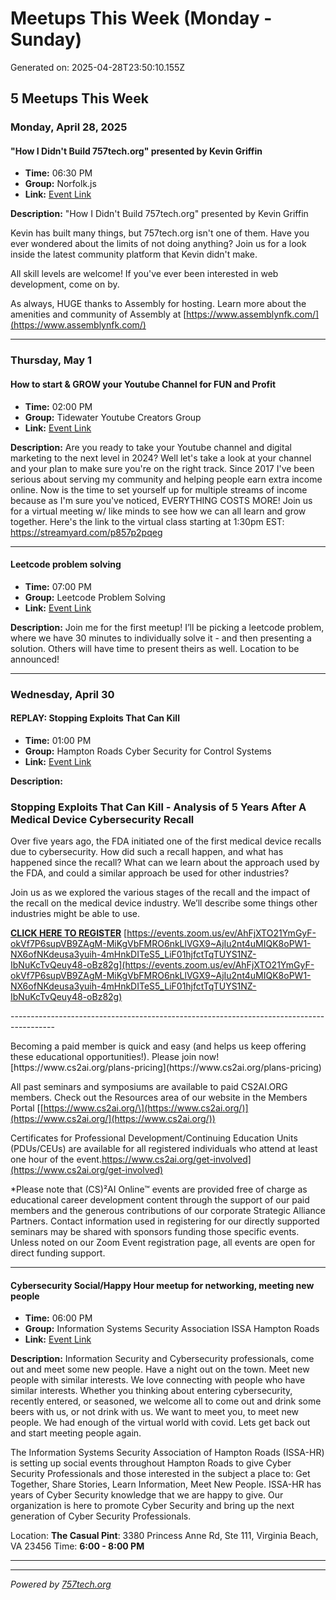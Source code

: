 # Meetups This Week (Monday - Sunday)

Generated on: 2025-04-28T23:50:10.155Z

## 5 Meetups This Week

### Monday, April 28, 2025

#### "How I Didn't Build 757tech.org" presented by Kevin Griffin

- **Time:** 06:30 PM
- **Group:** Norfolk.js
- **Link:** [Event Link](https://www.meetup.com/norfolkjs/events/306808944/)

**Description:**
"How I Didn't Build 757tech.org" presented by Kevin Griffin

Kevin has built many things, but 757tech.org isn't one of them. Have you ever wondered about the limits of not doing anything? Join us for a look inside the latest community platform that Kevin didn't make.

All skill levels are welcome! If you've ever been interested in web development, come on by.

As always, HUGE thanks to Assembly for hosting.
Learn more about the amenities and community of Assembly at [https://www.assemblynfk.com/](https://www.assemblynfk.com/)

---

### Thursday, May 1

#### How to start & GROW your Youtube Channel for FUN and Profit

- **Time:** 02:00 PM
- **Group:** Tidewater Youtube Creators Group
- **Link:** [Event Link](https://www.meetup.com/tidewater-youtube-creators-group/events/305698061/)

**Description:**
Are you ready to take your Youtube channel and digital marketing to the next level in 2024? Well let's take a look at your channel and your plan to make sure you're on the right track.
Since 2017 I've been serious about serving my community and helping people earn extra income online. Now is the time to set yourself up for multiple streams of income because as I'm sure you've noticed, EVERYTHING COSTS MORE!
Join us for a virtual meeting w/ like minds to see how we can all learn and grow together. Here's the link to the virtual class starting at 1:30pm EST: https://streamyard.com/p857p2pqeg

---

#### Leetcode problem solving

- **Time:** 07:00 PM
- **Group:** Leetcode Problem Solving
- **Link:** [Event Link](https://www.meetup.com/leetcode-problem-solving/events/vqnsptyhchbcb/)

**Description:**
Join me for the first meetup! I’ll be picking a leetcode problem, where we have 30 minutes to individually solve it - and then presenting a solution. Others will have time to present theirs as well. Location to be announced!

---

### Wednesday, April 30

#### REPLAY: Stopping Exploits That Can Kill

- **Time:** 01:00 PM
- **Group:** Hampton Roads Cyber Security for Control Systems
- **Link:** [Event Link](https://www.meetup.com/norfolk-cyber-security-for-control-systems/events/307443058/)

**Description:**
### Stopping Exploits That Can Kill - Analysis of 5 Years After A Medical Device Cybersecurity Recall

Over five years ago, the FDA initiated one of the first medical device recalls due to cybersecurity. How did such a recall happen, and what has happened since the recall? What can we learn about the approach used by the FDA, and could a similar approach be used for other industries?

Join us as we explored the various stages of the recall and the impact of the recall on the medical device industry. We’ll describe some things other industries might be able to use.

**[CLICK HERE TO REGISTER](https://events.zoom.us/ev/AhFjXTO21YmGyF-okVf7P6supVB9ZAgM-MiKgVbFMRO6nkLlVGX9~AjIu2nt4uMIQK8oPW1-NX6ofNKdeusa3yuih-4mHnkDITeS5_LiF01hjfctTqTUYS1NZ-IbNuKcTvQeuy48-oBz82g)**
[https://events.zoom.us/ev/AhFjXTO21YmGyF-okVf7P6supVB9ZAgM-MiKgVbFMRO6nkLlVGX9~AjIu2nt4uMIQK8oPW1-NX6ofNKdeusa3yuih-4mHnkDITeS5_LiF01hjfctTqTUYS1NZ-IbNuKcTvQeuy48-oBz82g](https://events.zoom.us/ev/AhFjXTO21YmGyF-okVf7P6supVB9ZAgM-MiKgVbFMRO6nkLlVGX9~AjIu2nt4uMIQK8oPW1-NX6ofNKdeusa3yuih-4mHnkDITeS5_LiF01hjfctTqTUYS1NZ-IbNuKcTvQeuy48-oBz82g)

\-\-\-\-\-\-\-\-\-\-\-\-\-\-\-\-\-\-\-\-\-\-\-\-\-\-\-\-\-\-\-\-\-\-\-\-\-\-\-\-\-\-\-\-\-\-\-\-\-\-\-\-\-\-\-\-\-\-\-\-\-\-\-\-\-\-\-\-\-\-\-\-\-\-\-\-\-\-\-\-\-\-\-\-\-\-\-\-\-

Becoming a paid member is quick and easy \(and helps us keep offering these educational opportunities\!\)\. Please join now\! \[https://www\.cs2ai\.org/plans\-pricing\]\(https://www\.cs2ai\.org/plans\-pricing\)

All past seminars and symposiums are available to paid CS2AI.ORG members. Check out the Resources area of our website in the Members Portal [[https://www.cs2ai.org/\](https://www.cs2ai.org/)](https://www.cs2ai.org/](https://www.cs2ai.org/))

Certificates for Professional Development/Continuing Education Units (PDUs/CEUs) are available for all registered individuals who attend at least one hour of the event.https://www.cs2ai.org/get-involved](https://www.cs2ai.org/get-involved)

\*Please note that (CS)²AI Online™ events are provided free of charge as educational career development content through the support of our paid members and the generous contributions of our corporate Strategic Alliance Partners. Contact information used in registering for our directly supported seminars may be shared with sponsors funding those specific events. Unless noted on our Zoom Event registration page, all events are open for direct funding support.

---

#### Cybersecurity Social/Happy Hour meetup for networking, meeting new people

- **Time:** 06:00 PM
- **Group:** Information Systems Security Association ISSA Hampton Roads
- **Link:** [Event Link](https://www.meetup.com/issa-hampton-roads/events/305687933/)

**Description:**
Information Security and Cybersecurity professionals, come out and meet some new people. Have a night out on the town. Meet new people with similar interests. We love connecting with people who have similar interests. Whether you thinking about entering cybersecurity, recently entered, or seasoned, we welcome all to come out and drink some beers with us, or not drink with us. We want to meet you, to meet new people. We had enough of the virtual world with covid. Lets get back out and start meeting people again.

The Information Systems Security Association of Hampton Roads (ISSA-HR) is setting up social events throughout Hampton Roads to give Cyber Security Professionals and those interested in the subject a place to: Get Together, Share Stories, Learn Information, Meet New People.
I﻿SSA-HR has years of Cyber Security knowledge that we are happy to give. Our organization is here to promote Cyber Security and bring up the next generation of Cyber Security Professionals.

Location: **The Casual Pint**: 3380 Princess Anne Rd, Ste 111, Virginia Beach, VA 23456
Time: **6:00 - 8:00 PM**

---



---

*Powered by [757tech.org](https://757tech.org)*